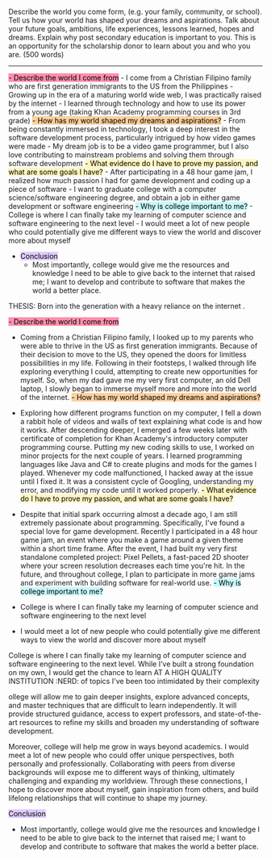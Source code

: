
Describe the world you come form, (e.g. your family, community, or school). Tell us how your world has shaped your dreams and aspirations. Talk about your future goals, ambitions, life experiences, lessons learned, hopes and dreams. Explain why post secondary education is important to you. This is an opportunity for the scholarship donor to learn about you and who you are. (500 words)

---

<mark style="background: #FF5582A6;">- Describe the world I come from</mark>
    - I come from a Christian Filipino family who are first generation immigrants to the US from the Philippines
    - Growing up in the era of a maturing world wide web, I was practically raised by the internet
    - I learned through technology and how to use its power from a young age (taking Khan Academy programming courses in 3rd grade)
<mark style="background: #FFB86CA6;">- How has my world shaped my dreams and aspirations?</mark>
    - From being constantly immersed in technology, I took a deep interest in the software development process, particularly intrigued by how video games were made
    - My dream job is to be a video game programmer, but I also love contributing to mainstream problems and solving them through software development
<mark style="background: #FFF3A3A6;">- What evidence do I have to prove my passion, and what are some goals I have?</mark>
    - After participating in a 48 hour game jam, I realized how much passion I had for game development and coding up a piece of software
    - I want to graduate college with a computer science/software engineering degree, and obtain a job in either game development or software engineering
<mark style="background: #ABF7F7A6;">- Why is college important to me?</mark>
    - College is where I can finally take my learning of computer science and software engineering to the next level
    - I would meet a lot of new people who could potentially give me different ways to view the world and discover more about myself
- <mark style="background: #D2B3FFA6;">Conclusion</mark>
    - Most importantly, college would give me the resources and knowledge I need to be able to give back to the internet that raised me; I want to develop and contribute to software that makes the world a better place.

THESIS:
Born into the generation with a heavy reliance on the internet .

<mark style="background: #FF5582A6;">- Describe the world I come from</mark>
- Coming from a Christian Filipino family, I looked up to my parents who were able to thrive in the US as first generation immigrants. Because of their decision to move to the US, they opened the doors for limitless possibilities in my life. Following in their footsteps, I walked through life exploring everything I could, attempting to create new opportunities for myself. So, when my dad gave me my very first computer, an old Dell laptop, I slowly began to immerse myself more and more into the world of the internet.
<mark style="background: #FFB86CA6;">- How has my world shaped my dreams and aspirations?</mark>
- Exploring how different programs function on my computer, I fell a down a rabbit hole of videos and walls of text explaining what code is and how it works. After descending deeper, I emerged a few weeks later with certificate of completion for Khan Academy's introductory computer programming course. Putting my new coding skills to use, I worked on minor projects for the next couple of years. I learned programming languages like Java and C# to create plugins and mods for the games I played. Whenever my code malfunctioned, I hacked away at the issue until I fixed it. It was a consistent cycle of Googling, understanding my error, and modifying my code until it worked properly. 
<mark style="background: #FFF3A3A6;">- What evidence do I have to prove my passion, and what are some goals I have?</mark>
- Despite that initial spark occurring almost a decade ago, I am still extremely passionate about programming. Specifically, I've found a special love for game development. Recently I participated in a 48 hour game jam, an event where you make a game around a given theme within a short time frame. After the event, I had built my very first standalone completed project: Pixel Pellets, a fast-paced 2D shooter where your screen resolution decreases each time you're hit. In the future, and throughout college, I plan to participate in more game jams and experiment with building software for real-world use.
<mark style="background: #ABF7F7A6;">- Why is college important to me?</mark>

- College is where I can finally take my learning of computer science and software engineering to the next level
- I would meet a lot of new people who could potentially give me different ways to view the world and discover more about myself

College is where I can finally take my learning of computer science and software engineering to the next level. While I’ve built a strong foundation on my own, I would get the chance to learn AT A HIGH QUALITY INSTITUTION :NERD: of topics I've been too intimidated by their complexity

ollege will allow me to gain deeper insights, explore advanced concepts, and master techniques that are difficult to learn independently. It will provide structured guidance, access to expert professors, and state-of-the-art resources to refine my skills and broaden my understanding of software development.

Moreover, college will help me grow in ways beyond academics. I would meet a lot of new people who could offer unique perspectives, both personally and professionally. Collaborating with peers from diverse backgrounds will expose me to different ways of thinking, ultimately challenging and expanding my worldview. Through these connections, I hope to discover more about myself, gain inspiration from others, and build lifelong relationships that will continue to shape my journey.

<mark style="background: #D2B3FFA6;">Conclusion</mark>
- Most importantly, college would give me the resources and knowledge I need to be able to give back to the internet that raised me; I want to develop and contribute to software that makes the world a better place.